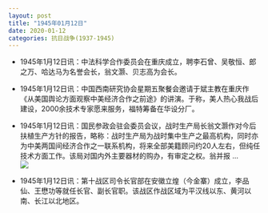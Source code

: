 ```yaml
---
layout: post
title: "1945年01月12日"
date: 2020-01-12
categories: 抗日战争(1937-1945)
---
```


<meta name="referrer" content="no-referrer" />

- 1945年1月12日讯：中法科学合作委员会在重庆成立，聘李石曾、吴敬恒、郎之万、哈达马为名誉会长，翁文灏、贝志高为会长。 

- 1945年1月12日讯：中国西南研究协会星期五聚餐会邀请于斌主教在重庆作《从美国舆论方面观察中美经济合作之前途》的讲演。于称，美人热心我战后建设，2000余技术专家愿来服务，福特筹备在华设分厂。 

- 1945年1月12日讯：国民参政会驻会委员会议，战时生产局长翁文灏作对今后扶植生产方针的报告，略称：战时生产局为战时集中生产之最高机构，同时亦为中美两国间经济合作之一联系机构，将来全部美籍顾问约20人左右，但纯任技术方面工作。该局对国内外主要器材的购办，有审定之权。翁并报 ... <br/><img src="https://wx4.sinaimg.cn/large/aca367d8ly1gatn89n3gjj20c809zaa4.jpg" />

- 1945年1月12日讯：第十战区司令长官部在安徽立煌（今金寨）成立，李品仙、王懋功等就任长官、副长官职。该战区作战区域为平汉线以东、黄河以南、长江以北地区。 

